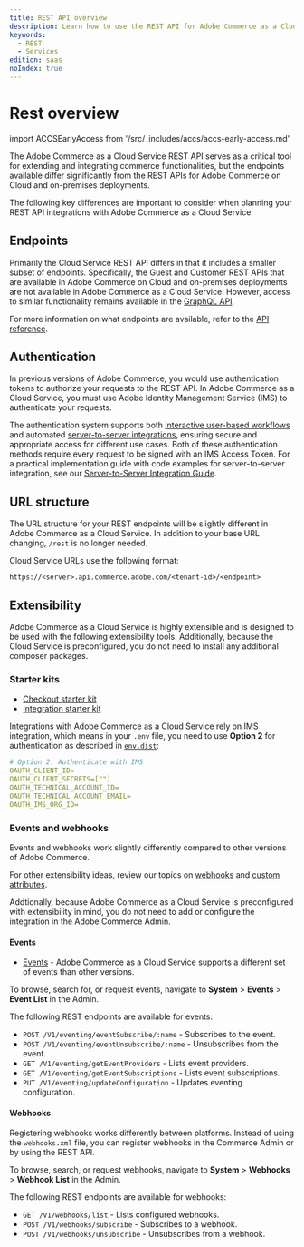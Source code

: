 ```yaml
---
title: REST API overview
description: Learn how to use the REST API for Adobe Commerce as a Cloud Service.
keywords:
  - REST
  - Services
edition: saas
noIndex: true
---
```


# Rest overview

import ACCSEarlyAccess from '/src/_includes/accs/accs-early-access.md'

<ACCSEarlyAccess />

The Adobe Commerce as a Cloud Service REST API serves as a critical tool for extending and integrating commerce functionalities, but the endpoints available differ significantly from the REST APIs for Adobe Commerce on Cloud and on-premises deployments.

The following key differences are important to consider when planning your REST API integrations with Adobe Commerce as a Cloud Service:

## Endpoints

Primarily the Cloud Service REST API differs in that it includes a smaller subset of endpoints. Specifically, the Guest and Customer REST APIs that are available in Adobe Commerce on Cloud and on-premises deployments are not available in Adobe Commerce as a Cloud Service. However, access to similar functionality remains available in the [GraphQL API](/reference/cloud/graphql.md).

For more information on what endpoints are available, refer to the [API reference](/reference/cloud/rest.md).

## Authentication

In previous versions of Adobe Commerce, you would use authentication tokens to authorize your requests to the REST API. In Adobe Commerce as a Cloud Service, you must use Adobe Identity Management Service (IMS) to authenticate your requests.

The authentication system supports both [interactive user-based workflows](./authentication/user.md) and automated [server-to-server integrations](./authentication/server-to-server.md), ensuring secure and appropriate access for different use cases. Both of these authentication methods require every request to be signed with an IMS Access Token. For a practical implementation guide with code examples for server-to-server integration, see our [Server-to-Server Integration Guide](./integration/index.md).

## URL structure

The URL structure for your REST endpoints will be slightly different in Adobe Commerce as a Cloud Service. In addition to your base URL changing, `/rest` is no longer needed.

Cloud Service URLs use the following format:

`https://<server>.api.commerce.adobe.com/<tenant-id>/<endpoint>`

## Extensibility

Adobe Commerce as a Cloud Service is highly extensible and is designed to be used with the following extensibility tools. Additionally, because the Cloud Service is preconfigured, you do not need to install any additional composer packages.

### Starter kits

* [Checkout starter kit](https://developer.adobe.com/commerce/extensibility/starter-kit/checkout/)
* [Integration starter kit](https://developer.adobe.com/commerce/extensibility/starter-kit/integration/)

Integrations with Adobe Commerce as a Cloud Service rely on IMS integration, which means in your `.env` file, you need to use **Option 2** for authentication as described in [`env.dist`](https://github.com/adobe/commerce-checkout-starter-kit/blob/main/env.dist):

```yaml
# Option 2: Authenticate with IMS
OAUTH_CLIENT_ID=
OAUTH_CLIENT_SECRETS=[""]
OAUTH_TECHNICAL_ACCOUNT_ID=
OAUTH_TECHNICAL_ACCOUNT_EMAIL=
OAUTH_IMS_ORG_ID=
```

### Events and webhooks

Events and webhooks work slightly differently compared to other versions of Adobe Commerce.

<InlineAlert variant="info" slots="text"/>

For other extensibility ideas, review our topics on [webhooks](../rest/webhooks.md) and [custom attributes](../custom-attributes.md).

Addtionally, because Adobe Commerce as a Cloud Service is preconfigured with extensibility in mind, you do not need to add or configure the integration in the Adobe Commerce Admin.

#### Events

* [Events](https://developer.adobe.com/commerce/extensibility/events/) - Adobe Commerce as a Cloud Service supports a different set of events than other versions.

To browse, search for, or request events, navigate to **System** > **Events** > **Event List** in the Admin.

The following REST endpoints are available for events:

* `POST /V1/eventing/eventSubscribe/:name` - Subscribes to the event.
* `POST /V1/eventing/eventUnsubscribe/:name` - Unsubscribes from the event.
* `GET /V1/eventing/getEventProviders` - Lists event providers.
* `GET /V1/eventing/getEventSubscriptions` - Lists event subscriptions.
* `PUT /V1/eventing/updateConfiguration` - Updates eventing configuration.

#### Webhooks

Registering webhooks works differently between platforms. Instead of using the `webhooks.xml` file, you can register webhooks in the Commerce Admin or by using the REST API.

To browse, search, or request webhooks, navigate to **System** > **Webhooks** > **Webhook List** in the Admin.

The following REST endpoints are available for webhooks:

* `GET /V1/webhooks/list` - Lists configured webhooks.
* `POST /V1/webhooks/subscribe` - Subscribes to a webhook.
* `POST /V1/webhooks/unsubscribe` - Unsubscribes from a webhook.

